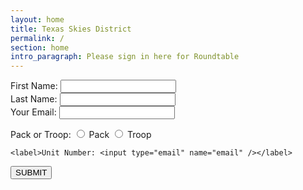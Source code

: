 ```yaml
---
layout: home
title: Texas Skies District
permalink: /
section: home
intro_paragraph: Please sign in here for Roundtable
---
```


<form name="contact" method="POST" data-netlify="true">
    <label>First Name: <input type="text" name="fname" /></label><br>
    <label>Last Name: <input type="text" name="lname" /></label><br>
    <label>Your Email: <input type="email" name="email" /></label><br>
<p>Pack or Troop:
  <input type="radio" name="type" value="Pack"> Pack
  <input type="radio" name="type" value="Troop"> Troop<br>
  
    <label>Unit Number: <input type="email" name="email" /></label>
  </p>
  <p>
    <button type="submit">SUBMIT</button>
  </p>
</form>
